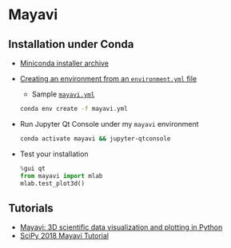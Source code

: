 # Mayavi

## Installation under Conda

  - [Miniconda installer archive](https://repo.continuum.io/miniconda/)
  - [Creating an environment from an `environment.yml` file](https://conda.io/docs/user-guide/tasks/manage-environments.html#creating-an-environment-from-an-environment-yml-file)
    * Sample [`mayavi.yml`](mayavi.yml)
    ```bash
    conda env create -f mayavi.yml
    ```
  - Run Jupyter Qt Console under my `mayavi` environment
    ```bash
    conda activate mayavi && jupyter-qtconsole
    ```

  - Test your installation
    ```python
    %gui qt
    from mayavi import mlab
    mlab.test_plot3d()
    ```

## Tutorials

  - [Mayavi: 3D scientific data visualization and plotting in Python](https://docs.enthought.com/mayavi/mayavi/)
  - [SciPy 2018 Mayavi Tutorial](https://github.com/prabhuramachandran/mayavi-tutorial)
